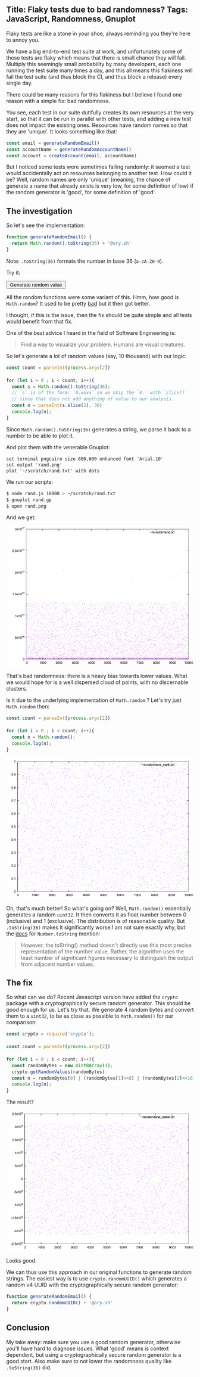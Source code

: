 Title: Flaky tests due to bad randomness?
Tags: JavaScript, Randomness, Gnuplot
---

Flaky tests are like a stone in your shoe, always reminding you they're here to annoy you. 

We have a big end-to-end test suite at work, and unfortunately some of these tests are flaky which means that there is small chance they will fail. Multiply this seemingly small probability by many developers, each one running the test suite many times a day, and this all means this flakiness will fail the test suite (and thus block the CI, and thus block a release) every single day.

There could be many reasons for this flakiness but I believe I found one reason with a simple fix: bad randomness.

You see, each test in our suite dutifully creates its own resources at the very start, so that it can be run in parallel with other tests, and adding a new test does not impact the existing ones. Resources have random names so that they are 'unique'. It looks something like that:

```js
const email = generateRandomEmail()
const accountName = generateRandomAccountName()
const account = createAccount(email, accountName)
```

But I noticed some tests were sometimes failing randomly: it seemed a test would accidentally act on resources belonging to another test. How could it be? Well, random names are only 'unique' (meaning, the chance of generate a name that already exists is very low, for some definition of low) if the random generator is 'good', for some definition of 'good'.

## The investigation

So let's see the implementation:

```js
function generateRandomEmail() {
  return Math.random().toString(36) + '@ory.sh'
}
```

Note: `.toString(36)` formats the number in base 36 (`a-zA-Z0-9`).

Try it: 

<button id="random-values" onClick="document.getElementById('random-values').innerText=Math.random().toString(36)" style="width:10rem">Generate random value</button>

All the random functions were some variant of this. Hmm, how good is `Math.random`? It used to be pretty [bad](https://v8.dev/blog/math-random) but it then got better.

I thought, if this is the issue, then the fix should be quite simple and all tests would benefit from that fix.

One of the best advice I heard in the field of Software Engineering is:

> Find a way to visualize your problem. Humans are visual creatures.

So let's generate a lot of random values (say, 10 thousand) with our logic:


```js
const count = parseInt(process.argv[2])

for (let i = 0 ; i < count; i++){
  const s = Math.random().toString(36);
  // `s` is of the form: `0.xxxx` so we skip the `0.` with `slice()`
  // since that does not add anything of value to our analysis.
  const n = parseInt(s.slice(2), 36)
  console.log(n);
}
```

Since `Math.random().toString(36)` generates a string, we parse it back to a number to be able to plot it.
 
And plot them with the venerable Gnuplot:

```
set terminal pngcairo size 800,600 enhanced font 'Arial,10' 
set output 'rand.png'
plot '~/scratch/rand.txt' with dots
```

We run our scripts:

```sh
$ node rand.js 10000 > ~/scratch/rand.txt
$ gnuplot rand.gp
$ open rand.png
```

And we get:

![10 thousand random values with Math.random().toString(36)](js_rand_bad.png)

That's bad randomness: there is a heavy bias towards lower values. What we would hope for is a well dispersed cloud of points, with no discernable clusters.

Is it due to the underlying implementation of `Math.random` ? Let's try just `Math.random` then:

```js
const count = parseInt(process.argv[2])

for (let i = 0 ; i < count; i++){
  const n = Math.random();
  console.log(n);
}
```

![10 thousand random values with Math.random()](rand_math.png)

Oh, that's much better! So what's going on? Well, `Math.random()` essentially generates a random `uint32`. It then converts it as float number between 0 (inclusive) and 1 (exclusive). The distribution is of reasonable quality. But `.toString(36)` makes it significantly worse.I am not sure exactly why, but the [docs](https://developer.mozilla.org/en-US/docs/Web/JavaScript/Reference/Global_Objects/Number/toString) for `Number.toString` mention:

>  However, the toString() method doesn't directly use this most precise representation of the number value. Rather, the algorithm uses the least number of significant figures necessary to distinguish the output from adjacent number values.


## The fix

So what can we do? Recent Javascript version have added the `crypto` package with a cryptographically secure random generator. This should be good enough for us. Let's try that. We generate 4 random bytes and convert them to a `uint32`, to be as close as possible to `Math.random()` for our comparison:

```js
const crypto = require('crypto');

const count = parseInt(process.argv[2])

for (let i = 0 ; i < count; i++){
  const randomBytes = new Uint8Array(4);
  crypto.getRandomValues(randomBytes)
  const n = randomBytes[0] | (randomBytes[1]<<8) | (randomBytes[2]<<16) | (randomBytes[3]<<24)
  console.log(n);
}
```

The result?


![10 thousand random values with crypto](js_rand_good.png)

Looks good.

We can thus use this approach in our original functions to generate random strings. The easiest way is to use `crypto.randomUUID()` which generates a random v4 UUID with the cryptographically secure random generator:

```js
function generateRandomEmail() {
  return crypto.randomUUID() + '@ory.sh'
}
```

## Conclusion

My take away: make sure you use a good random generator, otherwise you'll have hard to diagnose issues. What 'good' means is context dependent, but using a cryptographically secure random generator is a good start. Also make sure to not lower the randomness quality like `.toString(36)` did.
